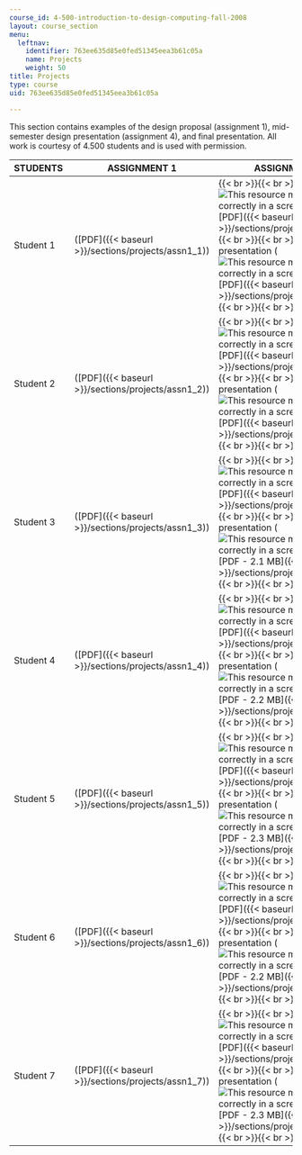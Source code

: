 ```yaml
---
course_id: 4-500-introduction-to-design-computing-fall-2008
layout: course_section
menu:
  leftnav:
    identifier: 763ee635d85e0fed51345eea3b61c05a
    name: Projects
    weight: 50
title: Projects
type: course
uid: 763ee635d85e0fed51345eea3b61c05a

---
```


This section contains examples of the design proposal (assignment 1), mid-semester design presentation (assignment 4), and final presentation. All work is courtesy of 4.500 students and is used with permission.

| STUDENTS  | ASSIGNMENT 1 | ASSIGNMENT 4 | FINAL PRESENTATIONS |
| --- | --- | --- | --- |
| Student 1 | ([PDF]({{< baseurl >}}/sections/projects/assn1_1)) |  {{< br >}}{{< br >}} Renderings (![This resource may not render correctly in a screen reader.](/images/inacessible.gif)[PDF]({{< baseurl >}}/sections/projects/assn4a_1)) {{< br >}}{{< br >}} Design presentation (![This resource may not render correctly in a screen reader.](/images/inacessible.gif)[PDF]({{< baseurl >}}/sections/projects/assn4b_1)) {{< br >}}{{< br >}}  | (![This resource may not render correctly in a screen reader.](/images/inacessible.gif)[PDF - 2.5 MB]({{< baseurl >}}/sections/projects/final_1)) |
| Student 2 | ([PDF]({{< baseurl >}}/sections/projects/assn1_2)) |  {{< br >}}{{< br >}} Renderings (![This resource may not render correctly in a screen reader.](/images/inacessible.gif)[PDF]({{< baseurl >}}/sections/projects/assn4a_2)) {{< br >}}{{< br >}} Design presentation (![This resource may not render correctly in a screen reader.](/images/inacessible.gif)[PDF]({{< baseurl >}}/sections/projects/assn4b_2)) {{< br >}}{{< br >}}  | (![This resource may not render correctly in a screen reader.](/images/inacessible.gif)[PDF - 2.1 MB]({{< baseurl >}}/sections/projects/final_2)) |
| Student 3 | ([PDF]({{< baseurl >}}/sections/projects/assn1_3)) |  {{< br >}}{{< br >}} Renderings (![This resource may not render correctly in a screen reader.](/images/inacessible.gif)[PDF]({{< baseurl >}}/sections/projects/assn4a_3)) {{< br >}}{{< br >}} Design presentation (![This resource may not render correctly in a screen reader.](/images/inacessible.gif)[PDF - 2.1 MB]({{< baseurl >}}/sections/projects/assn4b_3)) {{< br >}}{{< br >}}  | (![This resource may not render correctly in a screen reader.](/images/inacessible.gif)[PDF - 2.6 MB]({{< baseurl >}}/sections/projects/final_3)) |
| Student 4 | ([PDF]({{< baseurl >}}/sections/projects/assn1_4)) |  {{< br >}}{{< br >}} Renderings (![This resource may not render correctly in a screen reader.](/images/inacessible.gif)[PDF]({{< baseurl >}}/sections/projects/assn4a_4)) {{< br >}}{{< br >}} Design presentation (![This resource may not render correctly in a screen reader.](/images/inacessible.gif)[PDF - 2.2 MB]({{< baseurl >}}/sections/projects/assn4b_4)) {{< br >}}{{< br >}}  | (![This resource may not render correctly in a screen reader.](/images/inacessible.gif)[PDF - 2.0 MB]({{< baseurl >}}/sections/projects/final_4)) |
| Student 5 | ([PDF]({{< baseurl >}}/sections/projects/assn1_5)) |  {{< br >}}{{< br >}} Renderings (![This resource may not render correctly in a screen reader.](/images/inacessible.gif)[PDF]({{< baseurl >}}/sections/projects/assn4a_5)) {{< br >}}{{< br >}} Design presentation (![This resource may not render correctly in a screen reader.](/images/inacessible.gif)[PDF - 2.3 MB]({{< baseurl >}}/sections/projects/assn4b_5)) {{< br >}}{{< br >}}  | (![This resource may not render correctly in a screen reader.](/images/inacessible.gif)[PDF - 2.0 MB]({{< baseurl >}}/sections/projects/final_5)) |
| Student 6 | ([PDF]({{< baseurl >}}/sections/projects/assn1_6)) |  {{< br >}}{{< br >}} Renderings (![This resource may not render correctly in a screen reader.](/images/inacessible.gif)[PDF]({{< baseurl >}}/sections/projects/assn4a_6)) {{< br >}}{{< br >}} Design presentation (![This resource may not render correctly in a screen reader.](/images/inacessible.gif)[PDF - 2.2 MB]({{< baseurl >}}/sections/projects/assn4b_6)) {{< br >}}{{< br >}}  | (![This resource may not render correctly in a screen reader.](/images/inacessible.gif)[PDF - 2.1 MB]({{< baseurl >}}/sections/projects/final_6)) |
| Student 7 | ([PDF]({{< baseurl >}}/sections/projects/assn1_7)) |  {{< br >}}{{< br >}} Renderings (![This resource may not render correctly in a screen reader.](/images/inacessible.gif)[PDF]({{< baseurl >}}/sections/projects/assn4a_7)) {{< br >}}{{< br >}} Design presentation (![This resource may not render correctly in a screen reader.](/images/inacessible.gif)[PDF - 2.3 MB]({{< baseurl >}}/sections/projects/assn4b_7)) {{< br >}}{{< br >}}  | (![This resource may not render correctly in a screen reader.](/images/inacessible.gif)[PDF]({{< baseurl >}}/sections/projects/final_7))